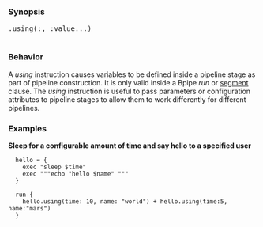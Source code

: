 ### Synopsis ###
<pre>
<pipeline stage>.using(<variable>:<value>, <variable2>:value...)<br>
</pre>


### Behavior ###
A _using_ instruction causes variables to be defined inside a pipeline stage as part of pipeline construction.  It is only valid inside a Bpipe _run_ or [segment](Segments.md) clause.  The _using_ instruction is useful to pass parameters or configuration attributes to pipeline stages to allow them to work differently for different pipelines.

### Examples ###

**Sleep for a configurable amount of time and say hello to a specified user**
```
  hello = {
    exec "sleep $time"
    exec """echo "hello $name" """
  }

  run {
    hello.using(time: 10, name: "world") + hello.using(time:5, name:"mars")
  }
```